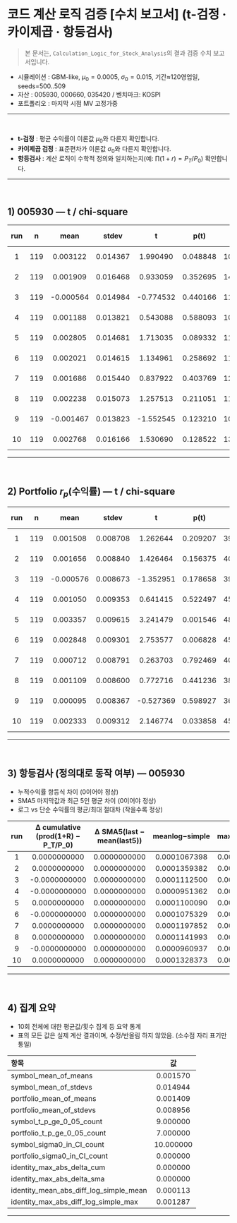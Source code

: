 # 코드 계산 로직 검증 [수치 보고서] (t-검정 · 카이제곱 · 항등검사)

> 본 문서는, `Calculation_Logic_for_Stock_Analysis`의 결과 검증 수치 보고서입니다.

- 시뮬레이션 : GBM-like, $\mu_0=0.0005$, $\sigma_0=0.015$, 기간≈120영업일, seeds=500..509
- 자산 : 005930, 000660, 035420 / 벤치마크: KOSPI
- 포트폴리오 : 마지막 시점 MV 고정가중
-----

<br>

- **t-검정** : 평균 수익률이 이론값 $\mu_0$와 다른지 확인합니다.
- **카이제곱 검정** : 표준편차가 이론값 $\sigma_0$와 다른지 확인합니다.
- **항등검사** : 계산 로직이 수학적 정의와 일치하는지(예: $\prod(1+r)=P_T/P_0$) 확인합니다.
-----

<br>

## 1) 005930 — t / chi-square
| run | n | mean | stdev | t | p(t) | chi2 | p(chi2,2-sided) | 95% CI std | sigma0∈CI |
|:---:|:---:|:---:|:---:|:---:|:---:|:---:|:---:|:---:|:--:|
| 1 | 119 | 0.003122 | 0.014367 | 1.990490 | 0.048848 | 108.252475 | 0.542422 | [0.012745, 0.016467] | Y |
| 2 | 119 | 0.001909 | 0.016468 | 0.933059 | 0.352695 | 142.225680 | 0.127738 | [0.014608, 0.018875] | Y |
| 3 | 119 | -0.000564 | 0.014984 | -0.774532 | 0.440166 | 117.748543 | 0.978427 | [0.013292, 0.017174] | Y |
| 4 | 119 | 0.001188 | 0.013821 | 0.543088 | 0.588093 | 100.173057 | 0.237743 | [0.012260, 0.015840] | Y |
| 5 | 119 | 0.002805 | 0.014681 | 1.713035 | 0.089332 | 113.041589 | 0.776539 | [0.013023, 0.016827] | Y |
| 6 | 119 | 0.002021 | 0.014615 | 1.134961 | 0.258692 | 112.021847 | 0.724600 | [0.012965, 0.016751] | Y |
| 7 | 119 | 0.001686 | 0.015440 | 0.837922 | 0.403769 | 125.032011 | 0.622607 | [0.013697, 0.017697] | Y |
| 8 | 119 | 0.002238 | 0.015073 | 1.257513 | 0.211051 | 119.155322 | 0.905799 | [0.013371, 0.017276] | Y |
| 9 | 119 | -0.001467 | 0.013823 | -1.552545 | 0.123210 | 100.214055 | 0.238928 | [0.012262, 0.015844] | Y |
| 10 | 119 | 0.002768 | 0.016166 | 1.530690 | 0.128522 | 137.052331 | 0.221719 | [0.014340, 0.018528] | Y |
-----
<br>

## 2) Portfolio $r_p$(수익률) — t / chi-square
| run | n | mean | stdev | t | p(t) | chi2 | p(chi2,2-sided) | 95% CI std | sigma0∈CI |
|:---:|:---:|:---:|:---:|:---:|:---:|:---:|:---:|:---:|:--:|
| 1 | 119 | 0.001508 | 0.008708 | 1.262644 | 0.209207 | 39.771765 | 0.000000 | [0.007725, 0.009981] | N |
| 2 | 119 | 0.001656 | 0.008840 | 1.426464 | 0.156375 | 40.985375 | 0.000000 | [0.007842, 0.010132] | N |
| 3 | 119 | -0.000576 | 0.008673 | -1.352951 | 0.178658 | 39.450078 | 0.000000 | [0.007694, 0.009941] | N |
| 4 | 119 | 0.001050 | 0.009353 | 0.641415 | 0.522497 | 45.878899 | 0.000000 | [0.008297, 0.010720] | N |
| 5 | 119 | 0.003357 | 0.009615 | 3.241479 | 0.001546 | 48.483740 | 0.000000 | [0.008529, 0.011020] | N |
| 6 | 119 | 0.002848 | 0.009301 | 2.753577 | 0.006828 | 45.365842 | 0.000000 | [0.008250, 0.010660] | N |
| 7 | 119 | 0.000712 | 0.008791 | 0.263703 | 0.792469 | 40.525602 | 0.000000 | [0.007798, 0.010075] | N |
| 8 | 119 | 0.001109 | 0.008600 | 0.772716 | 0.441236 | 38.790115 | 0.000000 | [0.007629, 0.009857] | N |
| 9 | 119 | 0.000095 | 0.008367 | -0.527369 | 0.598927 | 36.716396 | 0.000000 | [0.007422, 0.009590] | N |
| 10 | 119 | 0.002333 | 0.009312 | 2.146774 | 0.033858 | 45.480969 | 0.000000 | [0.008261, 0.010673] | N |
-----
<br>

## 3) 항등검사 (정의대로 동작 여부) — 005930

- 누적수익률 항등식 차이 (0이어야 정상)
- SMA5 마지막값과 최근 5인 평균 차이 (0이어야 정상) 
- 로그 vs 단순 수익률의 평균/최대 절대차 (작을수록 정상)

| run | Δ cumulative (prod(1+R) − P_T/P_0) | Δ SMA5(last − mean(last5)) | meanlog−simple | maxlog−simple |
|:---:|:---:|:---:|:---:|:---:|
| 1 | 0.0000000000 | 0.0000000000 | 0.0001067398 | 0.0008491951 |
| 2 | 0.0000000000 | 0.0000000000 | 0.0001359382 | 0.0007957199 |
| 3 | -0.0000000000 | 0.0000000000 | 0.0001112500 | 0.0006397270 |
| 4 | -0.0000000000 | 0.0000000000 | 0.0000951362 | 0.0006441316 |
| 5 | 0.0000000000 | 0.0000000000 | 0.0001100090 | 0.0009217110 |
| 6 | -0.0000000000 | 0.0000000000 | 0.0001075329 | 0.0006373649 |
| 7 | 0.0000000000 | 0.0000000000 | 0.0001197852 | 0.0012867115 |
| 8 | 0.0000000000 | 0.0000000000 | 0.0001141993 | 0.0006906802 |
| 9 | -0.0000000000 | 0.0000000000 | 0.0000960937 | 0.0010127177 |
| 10 | 0.0000000000 | 0.0000000000 | 0.0001328373 | 0.0009782724 |
-----
<br>

## 4) 집계 요약 

- 10회 전체에 대한 평균값/횟수 집계 등 요약 통계
- 표의 모든 값은 실제 계산 결과이며, 수정/반올림 하지 않았음. (소수점 자리 표기만 통일)

| 항목 | 값 |
|:--|:--:|
| symbol_mean_of_means | 0.001570 |
| symbol_mean_of_stdevs | 0.014944 |
| portfolio_mean_of_means | 0.001409 |
| portfolio_mean_of_stdevs | 0.008956 |
| symbol_t_p_ge_0_05_count | 9.000000 |
| portfolio_t_p_ge_0_05_count | 7.000000 |
| symbol_sigma0_in_CI_count | 10.000000 |
| portfolio_sigma0_in_CI_count | 0.000000 |
| identity_max_abs_delta_cum | 0.000000 |
| identity_max_abs_delta_sma | 0.000000 |
| identity_mean_abs_diff_log_simple_mean | 0.000113 |
| identity_max_abs_diff_log_simple_max | 0.001287 |
-----


